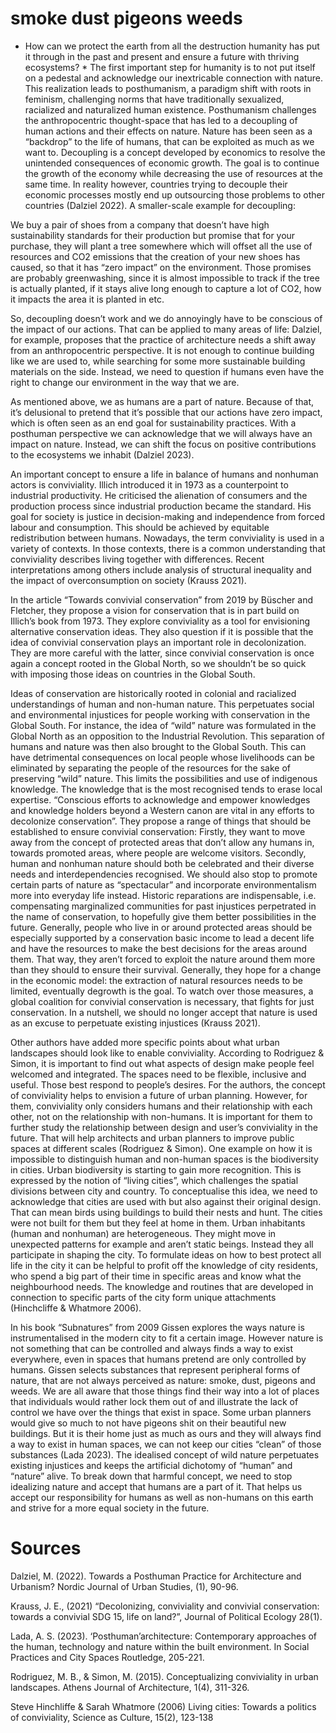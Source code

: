 # smoke dust pigeons weeds

* How can we protect the earth from all the destruction humanity has put it through in the past and present and ensure a future with thriving ecosystems? *
The first important step for humanity is to not put itself on a pedestal and acknowledge our inextricable connection with nature.
This realization leads to posthumanism, a paradigm shift with roots in feminism, challenging norms that have traditionally sexualized, racialized and naturalized human existence. Posthumanism challenges the anthropocentric thought-space that has led to a decoupling of human actions and their effects on nature. Nature has been seen as a “backdrop” to the life of humans, that can be exploited as much as we want to. Decoupling is a concept developed by economics to resolve the unintended consequences of economic growth. The goal is to continue the growth of the economy while decreasing the use of resources at the same time. In reality however, countries trying to decouple their economic processes mostly end up outsourcing those problems to other countries (Dalziel 2022).
A smaller-scale example for decoupling:

We buy a pair of shoes from a company that doesn’t have high sustainability standards for their production but promise that for your purchase, they will plant a tree somewhere which will offset all the use of resources and CO2 emissions that the creation of your new shoes has caused, so that it has “zero impact” on the environment. Those promises are probably greenwashing, since it is almost impossible to track if the tree is actually planted, if it stays alive long enough to capture a lot of CO2, how it impacts the area it is planted in etc.

So, decoupling doesn’t work and we do annoyingly have to be conscious of the impact of our actions. That can be applied to many areas of life: Dalziel, for example, proposes that the practice of architecture needs a shift away from an anthropocentric perspective. It is not enough to continue building like we are used to, while searching for some more sustainable building materials on the side. Instead, we need to question if humans even have the right to change our environment in the way that we are.

As mentioned above, we as humans are a part of nature. Because of that, it’s delusional to pretend that it’s possible that our actions have zero impact, which is often seen as an end goal for sustainability practices. With a posthuman perspective we can acknowledge that we will always have an impact on nature. Instead, we can shift the focus on positive contributions to the ecosystems we inhabit (Dalziel 2023).

An important concept to ensure a life in balance of humans and nonhuman actors is conviviality. Illich introduced it in 1973 as a counterpoint to industrial productivity. He criticised the alienation of consumers and the production process since industrial production became the standard. His goal for society is justice in decision-making and independence from forced labour and consumption. This should be achieved by equitable redistribution between humans. Nowadays, the term conviviality is used in a variety of contexts. In those contexts, there is a common understanding that conviviality describes living together with differences. Recent interpretations among others include analysis of structural inequality and the impact of overconsumption on society (Krauss 2021).

In the article “Towards convivial conservation” from 2019 by Büscher and Fletcher, they propose a vision for conservation that is in part build on Illich’s book from 1973. They explore conviviality as a tool for envisioning alternative conservation ideas. They also question if it is possible that the idea of convivial conservation plays an important role in decolonization. They are more careful with the latter, since convivial conservation is once again a concept rooted in the Global North, so we shouldn’t be so quick with imposing those ideas on countries in the Global South.

Ideas of conservation are historically rooted in colonial and racialized understandings of human and non-human nature. This perpetuates social and environmental injustices for people working with conservation in the Global South. For instance, the idea of “wild” nature was formulated in the Global North as an opposition to the Industrial Revolution. This separation of humans and nature was then also brought to the Global South. This can have detrimental consequences on local people whose livelihoods can be eliminated by separating the people of the resources for the sake of preserving “wild” nature. This limits the possibilities and use of indigenous knowledge. The knowledge that is the most recognised tends to erase local expertise. “Conscious efforts to acknowledge and empower knowledges and knowledge holders beyond a Western canon are vital in any efforts to decolonize conservation”.
They propose a range of things that should be established to ensure convivial conservation: Firstly, they want to move away from the concept of protected areas that don’t allow any humans in, towards promoted areas, where people are welcome visitors. Secondly, human and nonhuman nature should both be celebrated and their diverse needs and interdependencies recognised. We should also stop to promote certain parts of nature as “spectacular” and incorporate environmentalism more into everyday life instead. Historic reparations are indispensable, i.e. compensating marginalized communities for past injustices perpetrated in the name of conservation, to hopefully give them better possibilities in the future. Generally, people who live in or around protected areas should be especially supported by a conservation basic income to lead a decent life and have the resources to make the best decisions for the areas around them. That way, they aren’t forced to exploit the nature around them more than they should to ensure their survival. Generally, they hope for a change in the economic model: the extraction of natural resources needs to be limited, eventually degrowth is the goal. To watch over those measures, a global coalition for convivial conservation is necessary, that fights for just conservation. In a nutshell, we should no longer accept that nature is used as an excuse to perpetuate existing injustices (Krauss 2021).

Other authors have added more specific points about what urban landscapes should look like to enable conviviality. According to Rodriguez & Simon, it is important to find out what aspects of design make people feel welcomed and integrated. The spaces need to be flexible, inclusive and useful. Those best respond to people’s desires. For the authors, the concept of conviviality helps to envision a future of urban planning. However, for them, conviviality only considers humans and their relationship with each other, not on the relationship with non-humans. It is important for them to further study the relationship between design and user’s conviviality in the future. That will help architects and urban planners to improve public spaces at different scales (Rodriguez & Simon).
One example on how it is impossible to distinguish human and non-human spaces is the biodiversity in cities. Urban biodiversity is starting to gain more recognition. This is expressed by the notion of “living cities”, which challenges the spatial divisions between city and country. To conceptualise this idea, we need to acknowledge that cities are used with but also against their original design. That can mean birds using buildings to build their nests and hunt. The cities were not built for them but they feel at home in them. Urban inhabitants (human and nonhuman) are heterogeneous. They might move in unexpected patterns for example and aren’t static beings. Instead they all participate in shaping the city. To formulate ideas on how to best protect all life in the city it can be helpful to profit off the knowledge of city residents, who spend a big part of their time in specific areas and know what the neighbourhood needs. The knowledge and routines that are developed in connection to specific parts of the city form unique attachments (Hinchcliffe & Whatmore 2006).

In his book “Subnatures” from 2009 Gissen explores the ways nature is instrumentalised in the modern city to fit a certain image. However nature is not something that can be controlled and always finds a way to exist everywhere, even in spaces that humans pretend are only controlled by humans. Gissen selects substances that represent peripheral forms of nature, that are not always perceived as nature: smoke, dust, pigeons and weeds.
We are all aware that those things find their way into a lot of places that individuals would rather lock them out of and illustrate the lack of control we have over the things that exist in space. Some urban planners would give so much to not have pigeons shit on their beautiful new buildings. But it is their home just as much as ours and they will always find a way to exist in human spaces, we can not keep our cities “clean” of those substances (Lada 2023).
The idealised concept of wild nature perpetuates existing injustices and keeps the artificial dichotomy of “human” and “nature” alive. To break down that harmful concept, we need to stop idealizing nature and accept that humans are a part of it. That helps us accept our responsibility for humans as well as non-humans on this earth and strive for a more equal society in the future.

# Sources
Dalziel, M. (2022). Towards a Posthuman Practice for Architecture and Urbanism? Nordic Journal of Urban Studies, (1), 90-96.

Krauss, J. E., (2021) “Decolonizing, conviviality and convivial conservation: towards a convivial SDG 15, life on land?”, Journal of Political Ecology 28(1). 

Lada, A. S. (2023). ‘Posthuman’architecture: Contemporary approaches of the human, technology and nature within the built environment. In Social Practices and City Spaces Routledge, 205-221.

Rodriguez, M. B., & Simon, M. (2015). Conceptualizing conviviality in urban landscapes. Athens Journal of Architecture, 1(4), 311-326.

Steve Hinchliffe & Sarah Whatmore (2006) Living cities: Towards a politics of conviviality, Science as Culture, 15(2), 123-138
